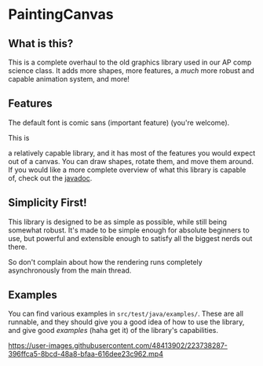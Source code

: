 
# PaintingCanvas

## What is this?
 
This is a complete overhaul to the old graphics library used in our AP comp science class. It adds more shapes, more features, a *much* more robust and capable animation system, and more!

## Features

The default font is comic sans (important feature) (you're welcome).

This is

 a relatively capable library, and it has most of the features you would expect out of a canvas. You can draw shapes, rotate them, and move them around. If you would like a more complete overview of what this library is capable of, check out the [javadoc](https://aspiringlich.github.io/PaintingCanvas/paintingcanvas/package-summary.html).

## Simplicity First!

This library is designed to be as simple as possible, while still being somewhat robust. It's made to be simple enough for absolute beginners to use, but powerful and extensible enough to satisfy all the biggest nerds out there.

So don't complain about how the rendering runs completely asynchronously from the main thread.

## Examples

You can find various examples in `src/test/java/examples/`. These are all runnable, and they should give you a good idea of how to use the library, and give good *examples* (haha get it) of the library's capabilities.

https://user-images.githubusercontent.com/48413902/223738287-396ffca5-8bcd-48a8-bfaa-616dee23c962.mp4
